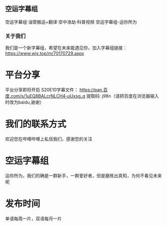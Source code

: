 
## 空运字幕组
空运字幕组·油管搬运+翻译·空中浩劫·科普视频
空运字幕组-运你所为


### 关于我们

我们是一个新字幕组，希望在未来能遇见你，加入字幕组链接：https://www.wjx.top/m/70170729.aspx


# 平台分享
平台分享即将开启
S20E10字幕文件： https://pan.百度.com/s/1uEQ8BALcrNLCH4-uUxsg_g 提取码: j98n（请把百度在浏览器输入时改为baidu,谢谢）
# 我们的联系方式
欢迎您在哔哩哔哩上私信我们，感谢您的关注
# 空运字幕组


运你所为，我们的确是一群新手，一群爱好者，但是磨练出真知，为何不看见未来呢

# 发布时间
单语每周一片，双语每月一片
